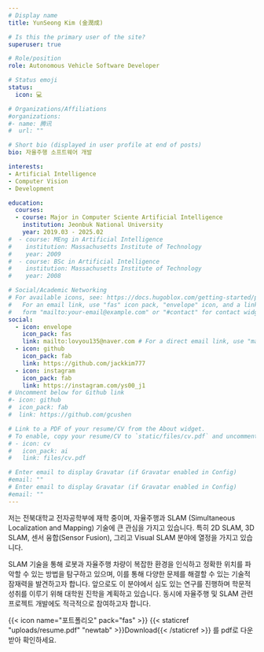 ```yaml
---
# Display name
title: YunSeong Kim (金潤成)

# Is this the primary user of the site?
superuser: true

# Role/position
role: Autonomous Vehicle Software Developer

# Status emoji
status:
  icon: 💻

# Organizations/Affiliations
#organizations:
#- name: 腾讯
#  url: ""

# Short bio (displayed in user profile at end of posts)
bio: 자율주행 소프트웨어 개발

interests:
- Artificial Intelligence
- Computer Vision
- Development

education:
  courses:
  - course: Major in Computer Sciente Artificial Intelligence
    institution: Jeonbuk National University
    year: 2019.03 - 2025.02
#  - course: MEng in Artificial Intelligence
#    institution: Massachusetts Institute of Technology
#    year: 2009
#  - course: BSc in Artificial Intelligence
#    institution: Massachusetts Institute of Technology
#    year: 2008

# Social/Academic Networking
# For available icons, see: https://docs.hugoblox.com/getting-started/page-builder/#icons
#   For an email link, use "fas" icon pack, "envelope" icon, and a link in the
#   form "mailto:your-email@example.com" or "#contact" for contact widget.
social:
  - icon: envelope
    icon_pack: fas
    link: mailto:lovyou135@naver.com # For a direct email link, use "mailto:test@example.org".
  - icon: github
    icon_pack: fab
    link: https://github.com/jackkim777
  - icon: instagram
    icon_pack: fab
    link: https://instagram.com/ys00_j1
# Uncomment below for Github link
#- icon: github
#  icon_pack: fab
#  link: https://github.com/gcushen

# Link to a PDF of your resume/CV from the About widget.
# To enable, copy your resume/CV to `static/files/cv.pdf` and uncomment the lines below.
# - icon: cv
#   icon_pack: ai
#   link: files/cv.pdf

# Enter email to display Gravatar (if Gravatar enabled in Config)
#email: ""
# Enter email to display Gravatar (if Gravatar enabled in Config)
#email: ""
---
```

 
저는 전북대학교 전자공학부에 재학 중이며, 자율주행과 SLAM (Simultaneous Localization and Mapping) 기술에 큰 관심을 가지고 있습니다. 특히 2D SLAM, 3D SLAM, 센서 융합(Sensor Fusion), 그리고 Visual SLAM 분야에 열정을 가지고 있습니다.

SLAM 기술을 통해 로봇과 자율주행 차량이 복잡한 환경을 인식하고 정확한 위치를 파악할 수 있는 방법을 탐구하고 있으며, 이를 통해 다양한 문제를 해결할 수 있는 기술적 잠재력을 발견하고자 합니다. 앞으로도 이 분야에서 심도 있는 연구를 진행하며 학문적 성취를 이루기 위해 대학원 진학을 계획하고 있습니다. 동시에 자율주행 및 SLAM 관련 프로젝트 개발에도 적극적으로 참여하고자 합니다.

{{< icon name="포트폴리오" pack="fas" >}} {{< staticref "uploads/resume.pdf" "newtab" >}}Download{{< /staticref >}} 를 pdf로 다운받아 확인하세요.
